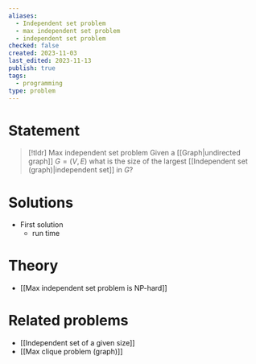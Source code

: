 ```yaml
---
aliases:
  - Independent set problem
  - max independent set problem
  - independent set problem
checked: false
created: 2023-11-03
last_edited: 2023-11-13
publish: true
tags:
  - programming
type: problem
---
```

# Statement

>[!tldr] Max independent set problem
>Given a [[Graph|undirected graph]] $G = (V,E)$ what is the size of the largest [[Independent set (graph)|independent set]] in $G$?

# Solutions

- First solution
	- run time

# Theory

- [[Max independent set problem is NP-hard]]

# Related problems

- [[Independent set of a given size]]
- [[Max clique problem (graph)]]
